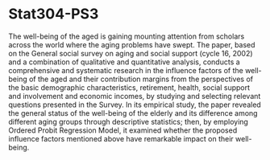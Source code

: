# Stat304-PS3
The well-being of the aged is gaining mounting attention from scholars across the world where the aging problems have swept. The paper, based on the General social survey on aging and social support (cycle 16, 2002) and a combination of qualitative and quantitative analysis, conducts a comprehensive and systematic research in the influence factors of the well-being of the aged and their contribution margins from the perspectives of the basic demographic characteristics, retirement, health, social support and involvement and economic incomes, by studying and selecting relevant questions presented in the Survey. In its empirical study, the paper revealed the general status of the well-being of the elderly and its difference among different aging groups through descriptive statistics; then, by employing Ordered Probit Regression Model, it examined whether the proposed influence factors mentioned above have remarkable impact on their well-being.
